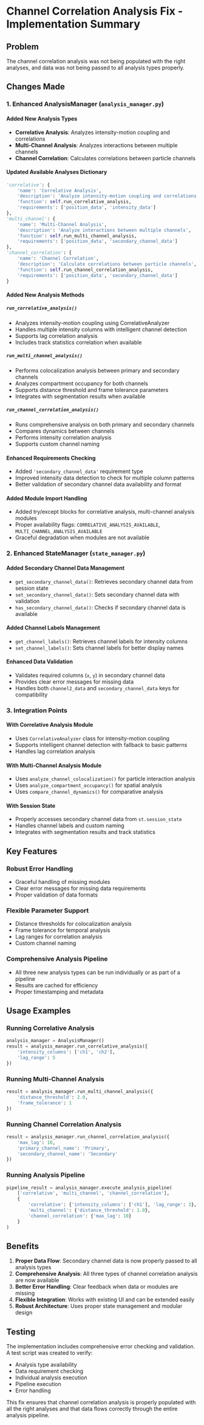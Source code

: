 # Channel Correlation Analysis Fix - Implementation Summary

## Problem
The channel correlation analysis was not being populated with the right analyses, and data was not being passed to all analysis types properly.

## Changes Made

### 1. Enhanced AnalysisManager (`analysis_manager.py`)

#### Added New Analysis Types
- **Correlative Analysis**: Analyzes intensity-motion coupling and correlations
- **Multi-Channel Analysis**: Analyzes interactions between multiple channels  
- **Channel Correlation**: Calculates correlations between particle channels

#### Updated Available Analyses Dictionary
```python
'correlative': {
    'name': 'Correlative Analysis',
    'description': 'Analyze intensity-motion coupling and correlations',
    'function': self.run_correlative_analysis,
    'requirements': ['position_data', 'intensity_data']
},
'multi_channel': {
    'name': 'Multi-Channel Analysis', 
    'description': 'Analyze interactions between multiple channels',
    'function': self.run_multi_channel_analysis,
    'requirements': ['position_data', 'secondary_channel_data']
},
'channel_correlation': {
    'name': 'Channel Correlation',
    'description': 'Calculate correlations between particle channels',
    'function': self.run_channel_correlation_analysis,
    'requirements': ['position_data', 'secondary_channel_data']
}
```

#### Added New Analysis Methods

##### `run_correlative_analysis()`
- Analyzes intensity-motion coupling using CorrelativeAnalyzer
- Handles multiple intensity columns with intelligent channel detection
- Supports lag correlation analysis
- Includes track statistics correlation when available

##### `run_multi_channel_analysis()`
- Performs colocalization analysis between primary and secondary channels
- Analyzes compartment occupancy for both channels
- Supports distance threshold and frame tolerance parameters
- Integrates with segmentation results when available

##### `run_channel_correlation_analysis()`
- Runs comprehensive analysis on both primary and secondary channels
- Compares dynamics between channels
- Performs intensity correlation analysis
- Supports custom channel naming

#### Enhanced Requirements Checking
- Added `'secondary_channel_data'` requirement type
- Improved intensity data detection to check for multiple column patterns
- Better validation of secondary channel data availability and format

#### Added Module Import Handling
- Added try/except blocks for correlative analysis, multi-channel analysis modules
- Proper availability flags: `CORRELATIVE_ANALYSIS_AVAILABLE`, `MULTI_CHANNEL_ANALYSIS_AVAILABLE`
- Graceful degradation when modules are not available

### 2. Enhanced StateManager (`state_manager.py`)

#### Added Secondary Channel Data Management
- `get_secondary_channel_data()`: Retrieves secondary channel data from session state
- `set_secondary_channel_data()`: Sets secondary channel data with validation
- `has_secondary_channel_data()`: Checks if secondary channel data is available

#### Added Channel Labels Management
- `get_channel_labels()`: Retrieves channel labels for intensity columns
- `set_channel_labels()`: Sets channel labels for better display names

#### Enhanced Data Validation
- Validates required columns (`x`, `y`) in secondary channel data
- Provides clear error messages for missing data
- Handles both `channel2_data` and `secondary_channel_data` keys for compatibility

### 3. Integration Points

#### With Correlative Analysis Module
- Uses `CorrelativeAnalyzer` class for intensity-motion coupling
- Supports intelligent channel detection with fallback to basic patterns
- Handles lag correlation analysis

#### With Multi-Channel Analysis Module  
- Uses `analyze_channel_colocalization()` for particle interaction analysis
- Uses `analyze_compartment_occupancy()` for spatial analysis
- Uses `compare_channel_dynamics()` for comparative analysis

#### With Session State
- Properly accesses secondary channel data from `st.session_state`
- Handles channel labels and custom naming
- Integrates with segmentation results and track statistics

## Key Features

### Robust Error Handling
- Graceful handling of missing modules
- Clear error messages for missing data requirements
- Proper validation of data formats

### Flexible Parameter Support
- Distance thresholds for colocalization analysis
- Frame tolerance for temporal analysis
- Lag ranges for correlation analysis
- Custom channel naming

### Comprehensive Analysis Pipeline
- All three new analysis types can be run individually or as part of a pipeline
- Results are cached for efficiency
- Proper timestamping and metadata

## Usage Examples

### Running Correlative Analysis
```python
analysis_manager = AnalysisManager()
result = analysis_manager.run_correlative_analysis({
    'intensity_columns': ['ch1', 'ch2'],
    'lag_range': 5
})
```

### Running Multi-Channel Analysis
```python
result = analysis_manager.run_multi_channel_analysis({
    'distance_threshold': 2.0,
    'frame_tolerance': 1
})
```

### Running Channel Correlation Analysis
```python
result = analysis_manager.run_channel_correlation_analysis({
    'max_lag': 10,
    'primary_channel_name': 'Primary',
    'secondary_channel_name': 'Secondary'
})
```

### Running Analysis Pipeline
```python
pipeline_result = analysis_manager.execute_analysis_pipeline(
    ['correlative', 'multi_channel', 'channel_correlation'],
    {
        'correlative': {'intensity_columns': ['ch1'], 'lag_range': 3},
        'multi_channel': {'distance_threshold': 1.0},
        'channel_correlation': {'max_lag': 10}
    }
)
```

## Benefits

1. **Proper Data Flow**: Secondary channel data is now properly passed to all analysis types
2. **Comprehensive Analysis**: All three types of channel correlation analysis are now available
3. **Better Error Handling**: Clear feedback when data or modules are missing
4. **Flexible Integration**: Works with existing UI and can be extended easily
5. **Robust Architecture**: Uses proper state management and modular design

## Testing

The implementation includes comprehensive error checking and validation. A test script was created to verify:
- Analysis type availability
- Data requirement checking
- Individual analysis execution
- Pipeline execution
- Error handling

This fix ensures that channel correlation analysis is properly populated with all the right analyses and that data flows correctly through the entire analysis pipeline.
